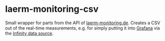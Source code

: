 # laerm-monitoring-csv

Small wrapper for parts from the API of [laerm-monitoring.de](https://www.laerm-monitoring.de/). Creates a CSV out of the real-time measurements, e.g. for simply putting it into [Grafana](https://github.com/grafana/grafana) via the [Infinity data source](https://github.com/grafana/grafana-infinity-datasource).